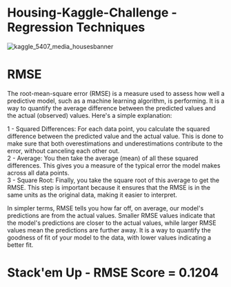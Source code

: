 # Housing-Kaggle-Challenge - Regression Techniques
![kaggle_5407_media_housesbanner](https://github.com/UKVeteran/Housing-Kaggle-Challenge---LW-2023/assets/39216339/a556ebb9-190a-48aa-b083-566cce1fc8be)

# RMSE

The root-mean-square error (RMSE) is a measure used to assess how well a predictive model, such as a machine learning algorithm, is performing. 
It is a way to quantify the average difference between the predicted values and the actual (observed) values. Here's a simple explanation:

1 - Squared Differences: For each data point, you calculate the squared difference between the predicted value and the actual value. This is done to make sure that both overestimations and underestimations contribute to the error, without canceling each other out. <br>
2 - Average: You then take the average (mean) of all these squared differences. This gives you a measure of the typical error the model makes across all data points.<br>
3 - Square Root: Finally, you take the square root of this average to get the RMSE. This step is important because it ensures that the RMSE is in the same units as the original data, making it easier to interpret.

In simpler terms, RMSE tells you how far off, on average, our model's predictions are from the actual values. Smaller RMSE values indicate that the model's predictions are closer to the actual values, while larger RMSE values mean the predictions are further away. 
It is a way to quantify the goodness of fit of your model to the data, with lower values indicating a better fit.

# Stack'em Up - RMSE Score = 0.1204


